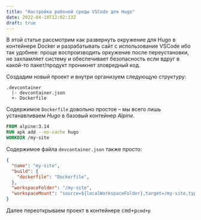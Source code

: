 ```yaml
---
title: "Настройка рабочей среды VSCode для Hugo"
date: 2022-04-10T12:02:13Z
draft: true
---
```


В этой статье рассмотрим как развернуть окружение для Hugo в контейнере Docker и разрабатывать сайт с использование VSCode ибо так удобнее: проще воспроизводить оркужение после переустановки, не захламляет систему и обеспечивает безопасность если вдруг в какой-то пакет/продукт проникнет зловредный код.

 <!--more-->

Создадим новый проект и внутри организуем следующую структуру:

```
.devcontainer
  |- devcontainer.json
  +- Dockerfile
```

Содержимое `Dockerfile` довольно простое – мы всего лишь устанавливаем _Hugo_ в базовый контейнер _Alpine_.

```Dockerfile
FROM alpine:3.14
RUN apk add --no-cache hugo
WORKDIR /my-site
```

Содержимое файла `devcontainer.json` также просто:

```json
{
  "name": "my-site",
  "build": {
    "dockerfile": "Dockerfile",
  },
  "workspaceFolder": "/my-site",
  "workspaceMount": "source=${localWorkspaceFolder},target=/my-site,type=bind,consistency=cached",
}
```

Далее переоткрываем проект в контейнере <kbd>cmd+p</kbd>`cmd+p`